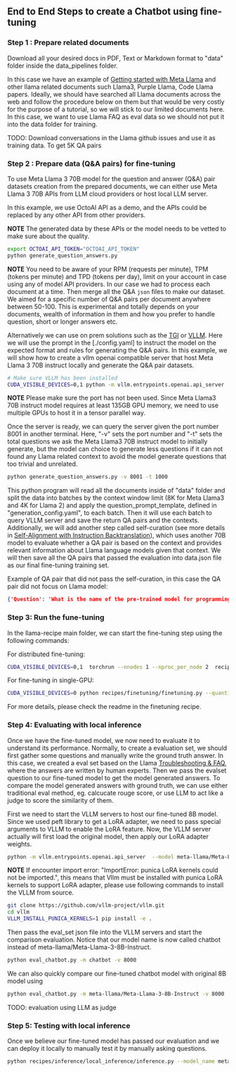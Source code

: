 ## End to End Steps to create a Chatbot using fine-tuning

### Step 1 : Prepare related documents

Download all your desired docs in PDF, Text or Markdown format to "data" folder inside the data_pipelines folder.

In this case we have an example of [Getting started with Meta Llama](https://llama.meta.com/get-started/) and other llama related documents such Llama3, Purple Llama, Code Llama papers. Ideally, we should have searched all Llama documents across the web and follow the procedure below on them but that would be very costly for the purpose of a tutorial, so we will stick to our limited documents here. In this case, we want to use Llama FAQ as eval data so we should not put it into the data folder for training.

TODO: Download conversations in the Llama github issues and use it as training data. To get 5K QA pairs
### Step 2 : Prepare data (Q&A pairs) for fine-tuning

To use Meta Llama 3 70B model for the question and answer (Q&A) pair datasets creation from the prepared documents, we can either use Meta Llama 3 70B APIs from LLM cloud providers or host local LLM server.

In this example, we use OctoAI API as a demo, and the APIs could be replaced by any other API from other providers.

**NOTE** The generated data by these APIs or the model needs to be vetted to make sure about the quality.

```bash
export OCTOAI_API_TOKEN="OCTOAI_API_TOKEN"
python generate_question_answers.py
```

**NOTE** You need to be aware of your RPM (requests per minute), TPM (tokens per minute) and TPD (tokens per day), limit on your account in case using any of model API providers. In our case we had to process each document at a time. Then merge all the Q&A `json` files to make our dataset. We aimed for a specific number of Q&A pairs per document anywhere between 50-100. This is experimental and totally depends on your documents, wealth of information in them and how you prefer to handle question, short or longer answers etc.

Alternatively we can use on prem solutions such as the [TGI](../../../examples/hf_text_generation_inference/) or [VLLM](../../../examples/vllm/). Here we will use the prompt in the [./config.yaml] to instruct the model on the expected format and rules for generating the Q&A pairs. In this example, we will show how to create a vllm openai compatible server that host Meta Llama 3 70B instruct locally and generate the Q&A pair datasets.

```bash
# Make sure VLLM has been installed
CUDA_VISIBLE_DEVICES=0,1 python -m vllm.entrypoints.openai.api_server  --model meta-llama/Meta-Llama-3-70B-Instruct --tensor-parallel-size 2 --disable-log-requests --port 8001
```

**NOTE** Please make sure the port has not been used. Since Meta Llama3 70B instruct model requires at least 135GB GPU memory, we need to use multiple GPUs to host it in a tensor parallel way.

Once the server is ready, we can query the server given the port number 8001 in another terminal. Here, "-v" sets the port number and "-t" sets the total questions we ask the Meta Llama3 70B instruct model to initially generate, but the model can choice to generate less questions if it can not found any Llama related context to avoid the model generate questions that too trivial and unrelated.

```bash
python generate_question_answers.py -v 8001 -t 1000
```

This python program will read all the documents inside of "data" folder and split the data into batches by the context window limit (8K for Meta Llama3 and 4K for Llama 2) and apply the question_prompt_template, defined in "generation_config.yaml", to each batch. Then it will use each batch to query VLLM server and save the return QA pairs and the contexts. Additionally, we will add another step called self-curation (see more details in [Self-Alignment with Instruction Backtranslation](https://arxiv.org/abs/2308.06259)), which uses another 70B model to evaluate whether a QA pair is based on the context and provides relevant information about Llama language models given that context. We will then save all the QA pairs that passed the evaluation into data.json file as our final fine-tuning training set.

Example of QA pair that did not pass the self-curation, in this case the QA pair did not focus on Llama model:
```json
{'Question': 'What is the name of the pre-trained model for programming and natural languages?', 'Answer': 'CodeBERT', 'Context': 'Zhangyin Feng, Daya Guo, Duyu Tang, Nan Duan, Xiaocheng Feng, Ming Gong, Linjun Shou, Bing Qin, Ting Liu, Daxin Jiang, and Ming Zhou. CodeBERT: A pre-trained model for programming and natural languages. In EMNLP (Findings), volume EMNLP 2020 of Findings of ACL, pp. 15361547. Association for Computational Linguistics, 2020.'} {'Reason': 'The question and answer pair is not relevant to the context about Llama language models, as it discusses CodeBERT, which is not a Llama model.', 'Result': 'NO'}
```
### Step 3: Run the fune-tuning
In the llama-recipe main folder, we can start the fine-tuning step using the following commands:

For distributed fine-tuning:
```bash
CUDA_VISIBLE_DEVICES=0,1  torchrun --nnodes 1 --nproc_per_node 2  recipes/finetuning/finetuning.py --use_peft --enable_fsdp --peft_method lora  --model_name meta-llama/Meta-Llama-3-8B-Instruct --output_dir chatbot-8b --num_epochs 6 --batch_size_training 4 --dataset "custom_dataset" -custom_dataset.test_split "test" --custom_dataset.file "recipes/finetuning/datasets/chatbot_dataset.py" --use-wandb  --run_validation True  --custom_dataset.data_path 'recipes/use_cases/end2end-recipes/chatbot/pipelines/data.json'
```

For fine-tuning in single-GPU:

```bash
CUDA_VISIBLE_DEVICES=0 python recipes/finetuning/finetuning.py --quantization --use_peft --peft_method lora  --model_name meta-llama/Meta-Llama-3-8B-Instruct --output_dir chatbot-8b --num_epochs 6 --batch_size_training 2 --dataset "custom_dataset" -custom_dataset.test_split "test" --custom_dataset.file "recipes/finetuning/datasets/chatbot_dataset.py" --use-wandb  --run_validation True  --custom_dataset.data_path 'recipes/use_cases/end2end-recipes/chatbot/pipelines/data.json'
```

For more details, please check the readme in the finetuning recipe.

### Step 4: Evaluating with local inference

Once we have the fine-tuned model, we now need to evaluate it to understand its performance. Normally, to create a evaluation set, we should first gather some questions and manually write the ground truth answer. In this case, we created a eval set based on the Llama [Troubleshooting & FAQ](https://llama.meta.com/faq/), where the answers are written by human experts. Then we pass the evalset question to our fine-tuned model to get the model generated answers. To compare the model generated answers with ground truth, we can use either traditional eval method, eg. calcucate rouge score, or use LLM to act like a judge to score the similarity of them.

First we need to start the VLLM servers to host our fine-tuned 8B model. Since we used peft library to get a LoRA adapter, we need to pass special arguments to VLLM to enable the LoRA feature. Now, the VLLM server actually will first load the original model, then apply our LoRA adapter weights.

```bash
python -m vllm.entrypoints.openai.api_server  --model meta-llama/Meta-Llama-3-8B-Instruct --enable-lora --lora-modules chatbot=./chatbot-8b --port 8000  --disable-log-requests
```

**NOTE** If encounter import error: "ImportError: punica LoRA kernels could not be imported.", this means that Vllm must be installed with punica LoRA kernels to support LoRA adapter, please use following commands to install the VLLM from source.

```bash
git clone https://github.com/vllm-project/vllm.git
cd vllm
VLLM_INSTALL_PUNICA_KERNELS=1 pip install -e .
```

Then pass the eval_set json file into the VLLM servers and start the comparison evaluation. Notice that our model name is now called chatbot instead of meta-llama/Meta-Llama-3-8B-Instruct.

```bash
python eval_chatbot.py -m chatbot -v 8000
```
We can also quickly compare our fine-tuned chatbot model with original 8B model using

```bash
python eval_chatbot.py -m meta-llama/Meta-Llama-3-8B-Instruct -v 8000
```

TODO: evaluation using LLM as judge
### Step 5: Testing with local inference

Once we believe our fine-tuned model has passed our evaluation and we can deploy it locally to manually test it by manually asking questions.

```bash
python recipes/inference/local_inference/inference.py --model_name meta-llama/Meta-Llama-3-8B-Instruct --peft_model chatbot-8b
```
